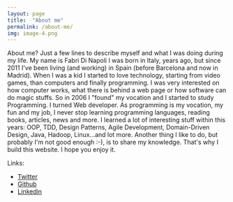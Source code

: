 ```yaml
---
layout: page
title:  "About me"
permalink: /about-me/
img: image-4.png
---
```


About me? Just a few lines to describe myself and what I was doing during my life.
My name is Fabri Di Napoli
I was born in Italy, years ago, but since 2011 I've been living (and working) in Spain (before Barcelona and now in Madrid).
When I was a kid I started to love technology, starting from video games, than computers and finally programming.
I was very interested on how computer works, what there is behind a web page or how software can do magic stuffs.
So in 2006 I "found" my vocation and I started to study Programming. I turned Web developer.
As programming is my vocation, my fun and my job, I never stop learning programming languages, reading books, articles, news and more.
I learned a lot of interesting stuff within this years: OOP, TDD, Design Patterns, Agile Development, Domain-Driven Design, Java, Hadoop, Linux...and lot more.
Another thing I like to do, but probably I'm not good enough :-), is to share my knowledge.
That's why I build this website. I hope you enjoy it.

Links:

* [Twitter](https://twitter.com/Hyunk3l)
* [Github](https://github.com/Hyunk3l)
* [Linkedin](https://www.linkedin.com/in/fabriziodinapoli)